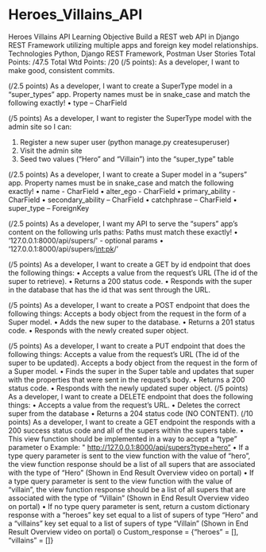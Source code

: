 # Heroes_Villains_API

Heroes Villains API
Learning Objective
Build a REST web API in Django REST Framework utilizing multiple apps and foreign key model relationships.
Technologies
Python, Django REST Framework, Postman
User Stories
Total Points: /47.5
Total Wtd Points: /20
(/5 points): As a developer, I want to make good, consistent commits. 

(/2.5 points) As a developer, I want to create a SuperType model in a “super_types” app.
Property names must be in snake_case and match the following exactly!
•	type – CharField

(/5 points) As a developer, I want to register the SuperType model with the admin site so I can:
1.	Register a new super user (python manage.py createsuperuser)
2.	Visit the admin site
3.	Seed two values (“Hero” and “Villain”) into the “super_type” table

(/2.5 points) As a developer, I want to create a Super model in a “supers” app.
Property names must be in snake_case and match the following exactly!
•	name - CharField
•	alter_ego  - CharField
•	primary_ability - CharField
•	secondary_ability – CharField
•	catchphrase – CharField
•	super_type – ForeignKey

(/2.5 points) As a developer, I want my API to serve the “supers” app’s content on the following urls paths:
Paths must match these exactly!
•	‘127.0.0.1:8000/api/supers/' - optional params
•	‘127.0.0.1:8000/api/supers/<int:pk>/’

(/5 points) As a developer, I want to create a GET by id endpoint that does the following things:
•	Accepts a value from the request’s URL (The id of the super to retrieve).
•	Returns a 200 status code.
•	Responds with the super in the database that has the id that was sent through the URL.

(/5 points) As a developer, I want to create a POST endpoint that does the following things:
Accepts a body object from the request in the form of a Super model.
•	Adds the new super to the database.
•	Returns a 201 status code.
•	Responds with the newly created super object.

(/5 points) As a developer, I want to create a PUT endpoint that does the following things:
Accepts a value from the request’s URL (The id of the super to be updated).
Accepts a body object from the request in the form of a Super model.
•	Finds the super in the Super table and updates that super with the properties that were sent in the request’s body.
•	Returns a 200 status code.
•	Responds with the newly updated super object.
(/5 points) As a developer, I want to create a DELETE endpoint that does the following things:
•	Accepts a value from the request’s URL.
•	Deletes the correct super from the database
•	Returns a 204 status code (NO CONTENT).
(/10 points) As a developer, I want to create a GET endpoint the responds with a 200 success status code and all of the supers within the supers table.
•	This view function should be implemented in a way to accept a “type” parameter
o	Example: " http://127.0.0.1:8000/api/supers?type=hero”
•	If a type query parameter is sent to the view function with the value of “hero”, the view function response should be a list of all supers that are associated with the type of “Hero” (Shown in End Result Overview video on portal)
•	If a type query parameter is sent to the view function with the value of “villain”, the view function response should be a list of all supers that are associated with the type of “Villain” (Shown in End Result Overview video on portal)
•	If no type query parameter is sent, return a custom dictionary response with a “heroes” key set equal to a list of supers of type “Hero” and a “villains” key set equal to a list of supers of type “Villain” (Shown in End Result Overview video on portal)
o	Custom_response = {“heroes” = [], “villains” = []}
